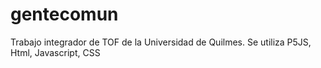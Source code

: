 # gentecomun
Trabajo integrador de TOF de la Universidad de Quilmes.  Se utiliza P5JS, Html, Javascript, CSS
